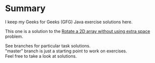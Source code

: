 # Summary

I keep my Geeks for Geeks (GFG) Java exercise solutions here.<br/>

This one is a solution to the [Rotate a 2D array without using extra space](https://practice.geeksforgeeks.org/problems/rotate-a-2d-array-without-using-extra-space/0)
problem.

See branches for particular task solutions.<br/>
"master" branch is just a starting point to work on exercises.<br/>
Feel free to take a look at solutions.<br/>